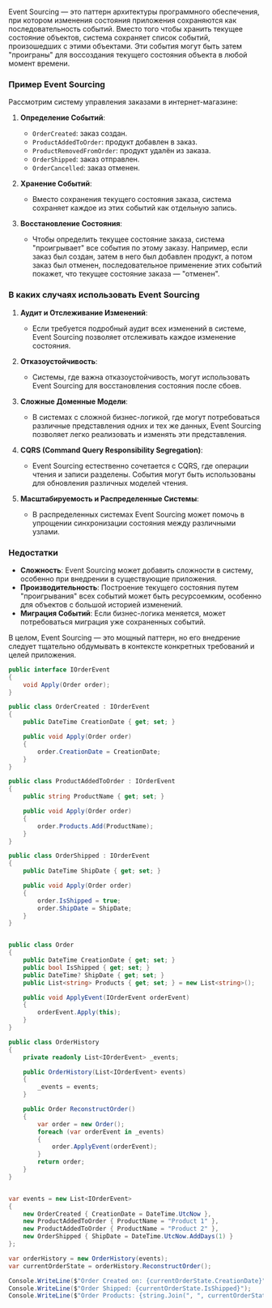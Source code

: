 
Event Sourcing — это паттерн архитектуры программного обеспечения, при котором изменения состояния приложения сохраняются как последовательность событий. Вместо того чтобы хранить текущее состояние объектов, система сохраняет список событий, произошедших с этими объектами. Эти события могут быть затем "проиграны" для воссоздания текущего состояния объекта в любой момент времени.

### Пример Event Sourcing

Рассмотрим систему управления заказами в интернет-магазине:

1. **Определение Событий**:
    
    - `OrderCreated`: заказ создан.
    - `ProductAddedToOrder`: продукт добавлен в заказ.
    - `ProductRemovedFromOrder`: продукт удалён из заказа.
    - `OrderShipped`: заказ отправлен.
    - `OrderCancelled`: заказ отменен.
2. **Хранение Событий**:
    
    - Вместо сохранения текущего состояния заказа, система сохраняет каждое из этих событий как отдельную запись.
3. **Восстановление Состояния**:
    
    - Чтобы определить текущее состояние заказа, система "проигрывает" все события по этому заказу. Например, если заказ был создан, затем в него был добавлен продукт, а потом заказ был отменен, последовательное применение этих событий покажет, что текущее состояние заказа — "отменен".

### В каких случаях использовать Event Sourcing

1. **Аудит и Отслеживание Изменений**:
    
    - Если требуется подробный аудит всех изменений в системе, Event Sourcing позволяет отслеживать каждое изменение состояния.
2. **Отказоустойчивость**:
    
    - Системы, где важна отказоустойчивость, могут использовать Event Sourcing для восстановления состояния после сбоев.
3. **Сложные Доменные Модели**:
    
    - В системах с сложной бизнес-логикой, где могут потребоваться различные представления одних и тех же данных, Event Sourcing позволяет легко реализовать и изменять эти представления.
4. **CQRS (Command Query Responsibility Segregation)**:
    
    - Event Sourcing естественно сочетается с CQRS, где операции чтения и записи разделены. События могут быть использованы для обновления различных моделей чтения.
5. **Масштабируемость и Распределенные Системы**:
    
    - В распределенных системах Event Sourcing может помочь в упрощении синхронизации состояния между различными узлами.

### Недостатки

- **Сложность**: Event Sourcing может добавить сложности в систему, особенно при внедрении в существующие приложения.
- **Производительность**: Построение текущего состояния путем "проигрывания" всех событий может быть ресурсоемким, особенно для объектов с большой историей изменений.
- **Миграция Событий**: Если бизнес-логика меняется, может потребоваться миграция уже сохраненных событий.

В целом, Event Sourcing — это мощный паттерн, но его внедрение следует тщательно обдумывать в контексте конкретных требований и целей приложения.

```cs
public interface IOrderEvent
{
    void Apply(Order order);
}

public class OrderCreated : IOrderEvent
{
    public DateTime CreationDate { get; set; }

    public void Apply(Order order)
    {
        order.CreationDate = CreationDate;
    }
}

public class ProductAddedToOrder : IOrderEvent
{
    public string ProductName { get; set; }

    public void Apply(Order order)
    {
        order.Products.Add(ProductName);
    }
}

public class OrderShipped : IOrderEvent
{
    public DateTime ShipDate { get; set; }

    public void Apply(Order order)
    {
        order.IsShipped = true;
        order.ShipDate = ShipDate;
    }
}


public class Order
{
    public DateTime CreationDate { get; set; }
    public bool IsShipped { get; set; }
    public DateTime? ShipDate { get; set; }
    public List<string> Products { get; set; } = new List<string>();

    public void ApplyEvent(IOrderEvent orderEvent)
    {
        orderEvent.Apply(this);
    }
}

public class OrderHistory
{
    private readonly List<IOrderEvent> _events;

    public OrderHistory(List<IOrderEvent> events)
    {
        _events = events;
    }

    public Order ReconstructOrder()
    {
        var order = new Order();
        foreach (var orderEvent in _events)
        {
            order.ApplyEvent(orderEvent);
        }
        return order;
    }
}


var events = new List<IOrderEvent>
{
    new OrderCreated { CreationDate = DateTime.UtcNow },
    new ProductAddedToOrder { ProductName = "Product 1" },
    new ProductAddedToOrder { ProductName = "Product 2" },
    new OrderShipped { ShipDate = DateTime.UtcNow.AddDays(1) }
};

var orderHistory = new OrderHistory(events);
var currentOrderState = orderHistory.ReconstructOrder();

Console.WriteLine($"Order Created on: {currentOrderState.CreationDate}");
Console.WriteLine($"Order Shipped: {currentOrderState.IsShipped}");
Console.WriteLine($"Order Products: {string.Join(", ", currentOrderState.Products)}");

```